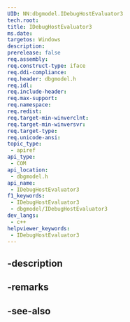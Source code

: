 ```yaml
---
UID: NN:dbgmodel.IDebugHostEvaluator3
tech.root: 
title: IDebugHostEvaluator3
ms.date: 
targetos: Windows
description: 
prerelease: false
req.assembly: 
req.construct-type: iface
req.ddi-compliance: 
req.header: dbgmodel.h
req.idl: 
req.include-header: 
req.max-support: 
req.namespace: 
req.redist: 
req.target-min-winverclnt: 
req.target-min-winversvr: 
req.target-type: 
req.unicode-ansi: 
topic_type:
 - apiref
api_type:
 - COM
api_location:
 - dbgmodel.h
api_name:
 - IDebugHostEvaluator3
f1_keywords:
 - IDebugHostEvaluator3
 - dbgmodel/IDebugHostEvaluator3
dev_langs:
 - c++
helpviewer_keywords:
 - IDebugHostEvaluator3
---
```


## -description

## -remarks

## -see-also

